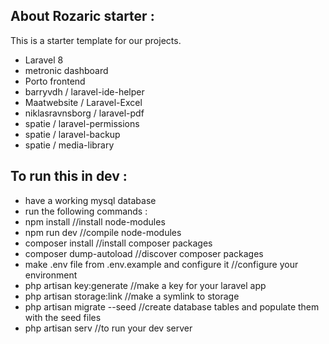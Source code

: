 

## About Rozaric starter :

This is a starter template for our projects.

- Laravel 8
- metronic dashboard
- Porto frontend
- barryvdh / laravel-ide-helper
- Maatwebsite / Laravel-Excel
- niklasravnsborg / laravel-pdf
- spatie / laravel-permissions
- spatie / laravel-backup
- spatie / media-library

## To run this in dev :
- have a working mysql database
- run the following commands :
- npm install //install node-modules
- npm run dev //compile node-modules
- composer install //install composer packages
- composer dump-autoload //discover composer packages
- make .env file from .env.example and configure it //configure your environment
- php artisan key:generate //make a key for your laravel app
- php artisan storage:link //make a symlink to storage
- php artisan migrate --seed //create database tables and populate them with the seed files
- php artisan serv //to run your dev server
